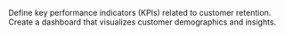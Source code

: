 Define key performance indicators (KPIs) related to customer retention.
Create a dashboard that visualizes customer demographics and insights.
